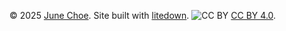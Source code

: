 &copy; 2025 [June Choe](https://yjunechoe.github.io/).
Site built with [litedown](https://github.com/yihui/litedown).
![CC BY](https://i.creativecommons.org/l/by/4.0/80x15.png) [CC BY 4.0](http://creativecommons.org/licenses/by/4.0/).